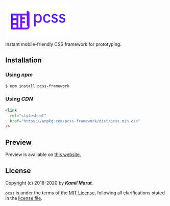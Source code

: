 <img src="./docs/pcss-logo.png" width="200">

Instant mobile-friendly CSS framework for prototyping.

## Installation

### Using _npm_

```bash
$ npm install pcss-framework
```

### Using _CDN_

```html
<link
  rel="stylesheet"
  href="https://unpkg.com/pcss-framework/dist/pcss.min.css"
/>
```

## Preview

Preview is available on [this website.](https://exler.github.io/pcss)

## License

Copyright (c) 2018-2020 by **_Kamil Marut_**.

`pcss` is under the terms of the [MIT License](https://www.tldrlegal.com/l/mit), following all clarifications stated in the [license file](LICENSE).
